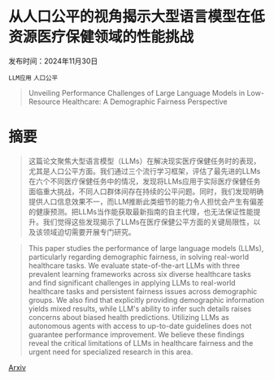 # 从人口公平的视角揭示大型语言模型在低资源医疗保健领域的性能挑战

发布时间：2024年11月30日

`LLM应用` `人口公平`

> Unveiling Performance Challenges of Large Language Models in Low-Resource Healthcare: A Demographic Fairness Perspective

# 摘要

> 这篇论文聚焦大型语言模型（LLMs）在解决现实医疗保健任务时的表现，尤其是人口公平方面。我们通过三个流行学习框架，评估了最先进的LLMs在六个不同医疗保健任务中的情况，发现将LLMs应用于实际医疗保健任务面临重大挑战，不同人口群体间存在持续的公平问题。同时，我们发现明确提供人口信息效果不一，而LLM推断此类细节的能力令人担忧会产生有偏差的健康预测。把LLMs当作能获取最新指南的自主代理，也无法保证性能提升。我们觉得这些发现揭示了LLMs在医疗保健公平方面的关键局限性，以及该领域迫切需要开展专门研究。

> This paper studies the performance of large language models (LLMs), particularly regarding demographic fairness, in solving real-world healthcare tasks. We evaluate state-of-the-art LLMs with three prevalent learning frameworks across six diverse healthcare tasks and find significant challenges in applying LLMs to real-world healthcare tasks and persistent fairness issues across demographic groups. We also find that explicitly providing demographic information yields mixed results, while LLM's ability to infer such details raises concerns about biased health predictions. Utilizing LLMs as autonomous agents with access to up-to-date guidelines does not guarantee performance improvement. We believe these findings reveal the critical limitations of LLMs in healthcare fairness and the urgent need for specialized research in this area.

[Arxiv](https://arxiv.org/abs/2412.00554)